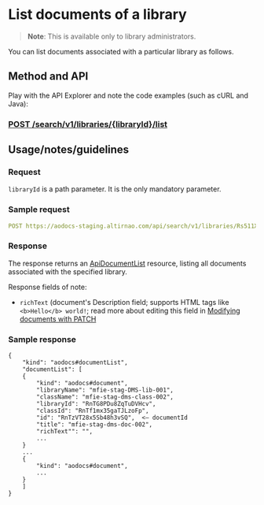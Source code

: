 # List documents of a library

> **Note**: This is available only to library administrators.

You can list documents associated with a particular library as follows.


## Method and API

Play with the API Explorer and note the code examples (such as cURL and Java):

### [POST /search/v1/libraries/{libraryId}/list](../../../../routes/search/v1/libraries/{libraryId}/post)

## Usage/notes/guidelines

### Request

```libraryId``` is a path parameter.  It is the only mandatory parameter.

### Sample request

```yaml
POST https://aodocs-staging.altirnao.com/api/search/v1/libraries/Rs511XR8xAxGXu7nZYj/list
```

### Response

The response returns an [ApiDocumentList](../../../../types/ApiDocumentList) resource, listing all documents associated with the specified library.


Response fields of note:

*   ````richText```` (document's Description field; supports HTML tags like ```<b>Hello</b> world!```; read more about editing this field in [Modifying documents with PATCH](https://docs.google.com/document/d/1_xHBm2TSTJU7u3eL1BNo0thYiFlQPGDD3cLTN_ZemrA/edit#heading=h.jqqjrnnjon39)

### Sample response

```
{
    "kind": "aodocs#documentList",
    "documentList": [
    {
        "kind": "aodocs#document",
        "libraryName": "mfie-stag-DMS-lib-001",
        "className": "mfie-stag-dms-class-002",
        "libraryId": "RnTG8PDu8ZqTuDVHcv",
        "classId": "RnTf1mx35gaTJLzoFp",
        "id": "RnTzVT28x5Sb48h3vSQ",  <— documentId
        "title": "mfie-stag-dms-doc-002",
        "richText"": "",
        ...
    }
    ...
    {
        "kind": "aodocs#document",
        ...
    }
    ]
}
```


